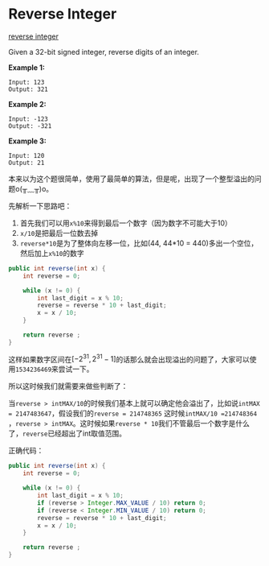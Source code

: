 
# Reverse Integer

[reverse integer](https://leetcode.com/problems/reverse-integer/)

Given a 32-bit signed integer, reverse digits of an integer.

**Example 1:**

```
Input: 123
Output: 321
```

**Example 2:**

```
Input: -123
Output: -321
```

**Example 3:**

```
Input: 120
Output: 21
```

本来以为这个题很简单，使用了最简单的算法，但是呢，出现了一个整型溢出的问题o(╥﹏╥)o。

先解析一下思路吧：

1. 首先我们可以用`x%10`来得到最后一个数字（因为数字不可能大于10）
2. `x/10`是把最后一位数去掉
3. `reverse*10`是为了整体向左移一位，比如(44, 44*10 = 440)多出一个空位，然后加上`x%10`的数字

```java
public int reverse(int x) {
    int reverse = 0;

    while (x != 0) {
        int last_digit = x % 10;
        reverse = reverse * 10 + last_digit;
        x = x / 10;
    }

    return reverse ;
}
```

这样如果数字区间在$[−2^{31}, 2^{31} − 1]$的话那么就会出现溢出的问题了，大家可以使用`1534236469`来尝试一下。

所以这时候我们就需要来做些判断了：

当`reverse > intMAX/10`的时候我们基本上就可以确定他会溢出了，比如说`intMAX = 2147483647`，假设我们的`reverse = 214748365` 这时候`intMAX/10 =214748364 `，`reverse > intMAX`。这时候如果`reverse * 10`我们不管最后一个数字是什么了，`reverse`已经超出了int取值范围。

正确代码：

```java
public int reverse(int x) {
    int reverse = 0;

    while (x != 0) {
        int last_digit = x % 10;
        if (reverse > Integer.MAX_VALUE / 10) return 0;
        if (reverse < Integer.MIN_VALUE / 10) return 0;
        reverse = reverse * 10 + last_digit;
        x = x / 10;
    }

    return reverse ;
}
```